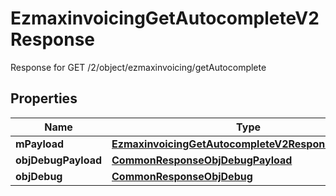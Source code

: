 

# EzmaxinvoicingGetAutocompleteV2Response

Response for GET /2/object/ezmaxinvoicing/getAutocomplete

## Properties

| Name | Type | Description | Notes |
|------------ | ------------- | ------------- | -------------|
|**mPayload** | [**EzmaxinvoicingGetAutocompleteV2ResponseMPayload**](EzmaxinvoicingGetAutocompleteV2ResponseMPayload.md) |  |  |
|**objDebugPayload** | [**CommonResponseObjDebugPayload**](CommonResponseObjDebugPayload.md) |  |  [optional] |
|**objDebug** | [**CommonResponseObjDebug**](CommonResponseObjDebug.md) |  |  [optional] |




